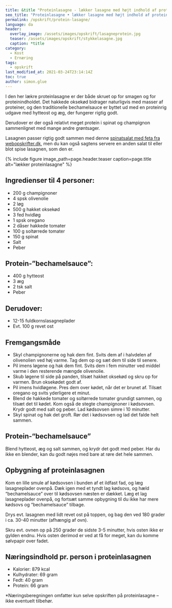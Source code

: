 ```yaml
---
title: &title "Proteinlasagne - lækker lasagne med højt indhold af protein"
seo_title: "Proteinlasagne • lækker lasagne med højt indhold af protein »"
permalink: /opskrift/protein-lasagne/
language: da
header:
  overlay_image: /assets/images/opskrift/lasagneprotein.jpg
  teaser: /assets/images/opskrift/stykkelasagne.jpg
  caption: *title
category:
  - Kost
  - Ernæring
tags:
  - opskrift
last_modified_at: 2021-03-24T23:14:14Z
toc: true
author: simon.glue
---
```


I den her lækre proteinlasagne er der både skruet op for smagen og for proteinindholdet. Det hakkede oksekød bidrager naturligvis med masser af proteiner, og den traditionelle bechamelsauce er byttet ud med en proteinrig udgave med hytteost og æg, der fungerer rigtig godt.

Derudover er der også relativt meget protein i spinat og champignon sammenlignet med mange andre grøntsager.

Lasagnen passer rigtig godt sammen med denne [spinatsalat med feta fra webopskrifter.dk](https://www.webopskrifter.dk/opskrifter/spinatsalat-med-feta-21736/), men du kan også sagtens servere en anden salat til eller blot spise lasagnen, som den er.

{% include figure image_path=page.header.teaser caption=page.title alt="lækker proteinlasagne"  %}

## Ingredienser til 4 personer:

- 200 g champignoner
- 4 spsk olivenolie
- 2 løg
- 500 g hakket oksekød
- 3 fed hvidløg
- 1 spsk oregano
- 2 dåser hakkede tomater
- 100 g soltørrede tomater
- 150 g spinat
- Salt
- Peber

## Protein-”bechamelsauce”:

- 400 g hytteost
- 3 æg
- 2 tsk salt
- Peber

## Derudover:

- 12-15 fuldkornslasagneplader
- Evt. 100 g revet ost

## Fremgangsmåde

- Skyl champignonerne og hak dem fint. Svits dem af i halvdelen af olivenolien ved høj varme. Tag dem op og sæt dem til side til senere.
- Pil imens løgene og hak dem fint. Svits dem i fem minutter ved middel varme i den resterende mængde olivenolie.
- Skub løgene til side på panden, tilsæt hakket oksekød og skru op for varmen. Brun oksekødet godt af.
- Pil imens hvidløgene. Pres dem over kødet, når det er brunet af. Tilsæt oregano og svits yderligere et minut.
- Blend de hakkede tomater og soltørrede tomater grundigt sammen, og tilsæt det til kødet. Kom også de stegte champignoner i kødsovsen. Krydr godt med salt og peber. Lad kødsovsen simre i 10 minutter.
- Skyl spinat og hak det groft. Rør det i kødsovsen og lad det falde helt sammen.

## Protein-“bechamelsauce”

Blend hytteost, æg og salt sammen, og krydr det godt med peber. Har du ikke en blender, kan du
godt nøjes med bare at røre det hele sammen.

## Opbygning af proteinlasagnen

Kom en lille smule af kødsovsen i bunden af et ildfast fad, og læg lasagneplader ovenpå. Dæk igen
med et tyndt lag kødsovs, og hæld “bechamelsauce” over til kødsovsen næsten er dækket. Læg et
lag lasagneplader ovenpå, og fortsæt samme opbygning til du ikke har mere kødsovs og
“bechamelsauce” tilbage.

Drys evt. lasagnen med lidt revet ost på toppen, og bag den ved 180 grader i ca. 30-40 minutter
(afhængig af ovn).

Skru evt. ovnen op på 250 grader de sidste 3-5 minutter, hvis osten ikke er gylden endnu. Hvis
osten derimod er ved at få for meget, kan du komme sølvpapir over fadet.

## Næringsindhold pr. person i proteinlasagnen

- Kalorier: 879 kcal
- Kulhydrater: 69 gram
- Fedt: 40 gram
- Protein: 66 gram

*Næringsberegningen omfatter kun selve opskriften på proteinlasagne – ikke eventuelt tilbehør.
